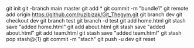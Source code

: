 git init
git -branch main master
git add *
git commit -m "bundle1"
git remote add origin https://github.com/ruzibizak/Git_Thegym.git
git branch dev 
git checkout dev
git branch test
git branch -d test
git add home.html 
git stash save "added home.html"
git add about.html
git stash save "added about.html"
git add team.html
git stash save "added team.html"
git stash pop  stash@{1}
git commit -m "stach"
git push -u  dev
git reset
